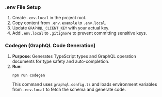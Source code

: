 ### .env File Setup

1.  Create `.env.local` in the project root.
2.  Copy content from `.env.example` to `.env.local`.
3.  Update `GRAPHQL_CLIENT_KEY` with your actual key.
4.  Add `.env.local` to `.gitignore` to prevent committing sensitive keys.

### Codegen (GraphQL Code Generation)

1.  **Purpose**: Generates TypeScript types and GraphQL operation documents for type safety and auto-completion.
2.  **Run**:
    ```bash
    npm run codegen
    ```
    This command uses `graphql.config.ts` and loads environment variables from `.env.local` to fetch the schema and generate code.
